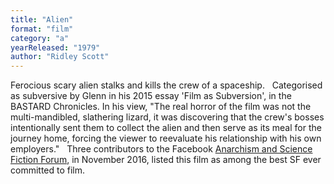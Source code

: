 ```yaml
---
title: "Alien"
format: "film"
category: "a"
yearReleased: "1979"
author: "Ridley Scott"
---
```

Ferocious scary alien stalks and  kills the crew of a spaceship.
 
Categorised as subversive by  Glenn in his 2015 essay 'Film as Subversion', in the  BASTARD Chronicles.  In his view, "The real horror of the film was not the multi-mandibled,  slathering lizard, it was discovering that the crew's bosses  intentionally sent them to collect the alien and then serve as its  meal for the journey home, forcing the viewer to reevaluate his  relationship with his own employers."
 
Three contributors to the Facebook <a href="https://www.facebook.com/groups/anarchismandsciencefiction/"> Anarchism and Science Fiction Forum</a>, in November 2016, listed  this film as among the best SF ever committed to film.